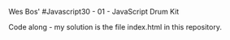 Wes Bos' #Javascript30 - 01 - JavaScript Drum Kit

Code along - my solution is the file index.html in this repository.